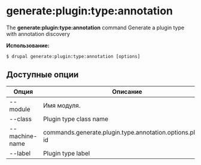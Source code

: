 # generate:plugin:type:annotation
The **generate:plugin:type:annotation** command Generate a plugin type with annotation discovery

**Использование:**
```
$ drupal generate:plugin:type:annotation [options] 
```

## Доступные опции
Опция | Описание
-------|-------------
--module | Имя модуля.
--class | Plugin type class name
--machine-name | commands.generate.plugin.type.annotation.options.plugin-id
--label | Plugin type label
